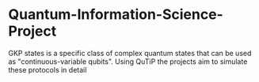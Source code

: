 # Quantum-Information-Science-Project
GKP states is a specific class of complex quantum states that can be used as "continuous-variable qubits". Using QuTiP the projects aim to simulate these protocols in detail
